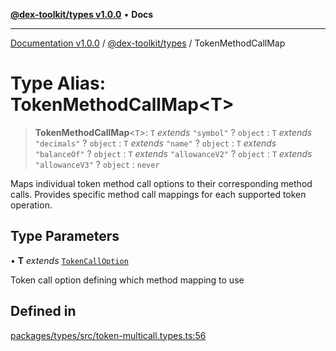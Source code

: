 [**@dex-toolkit/types v1.0.0**](../README.md) • **Docs**

***

[Documentation v1.0.0](../../../packages.md) / [@dex-toolkit/types](../README.md) / TokenMethodCallMap

# Type Alias: TokenMethodCallMap\<T\>

> **TokenMethodCallMap**\<`T`\>: `T` *extends* `"symbol"` ? `object` : `T` *extends* `"decimals"` ? `object` : `T` *extends* `"name"` ? `object` : `T` *extends* `"balanceOf"` ? `object` : `T` *extends* `"allowanceV2"` ? `object` : `T` *extends* `"allowanceV3"` ? `object` : `never`

Maps individual token method call options to their corresponding method calls.
Provides specific method call mappings for each supported token operation.

## Type Parameters

• **T** *extends* [`TokenCallOption`](TokenCallOption.md)

Token call option defining which method mapping to use

## Defined in

[packages/types/src/token-multicall.types.ts:56](https://github.com/niZmosis/dex-toolkit/blob/3d8b41b44787b30fbea5de3ab4737662ffb61bc8/packages/types/src/token-multicall.types.ts#L56)
